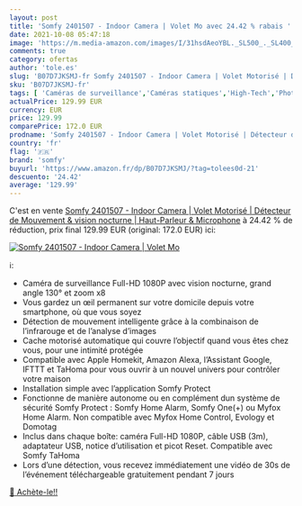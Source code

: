 ```yaml
---
layout: post
title: 'Somfy 2401507 - Indoor Camera | Volet Mo avec 24.42 % rabais '
date: 2021-10-08 05:47:18
image: 'https://m.media-amazon.com/images/I/31hsdAeoYBL._SL500_._SL400_.jpg'
comments: true
category: ofertas
author: 'tole.es'
slug: 'B07D7JKSMJ-fr Somfy 2401507 - Indoor Camera | Volet Motorisé | Détecteur...'
sku: 'B07D7JKSMJ-fr'
tags: [ 'Caméras de surveillance','Caméras statiques','High-Tech','Photo et caméscopes','somfy', ]
actualPrice: 129.99 EUR
currency: EUR
price: 129.99
comparePrice: 172.0 EUR
prodname: 'Somfy 2401507 - Indoor Camera | Volet Motorisé | Détecteur de Mouvement & vision nocturne | Haut-Parleur & Microphone'
country: 'fr'
flag: '🇫🇷'
brand: 'somfy'
buyurl: 'https://www.amazon.fr/dp/B07D7JKSMJ/?tag=tolees0d-21'
descuento: '24.42'
average: '129.99'
---
```


C'est en vente [Somfy 2401507 - Indoor Camera | Volet Motorisé | Détecteur de Mouvement & vision nocturne | Haut-Parleur & Microphone](https://www.amazon.fr/dp/B07D7JKSMJ/?tag=tolees0d-21)  à  24.42 % de réduction, prix final  129.99 EUR (original: 172.0 EUR) ici:

[![Somfy 2401507 - Indoor Camera | Volet Mo](https://m.media-amazon.com/images/I/31hsdAeoYBL._SL500_._SL400_.jpg)](https://www.amazon.fr/dp/B07D7JKSMJ/?tag=tolees0d-21)

ℹ️:

- Caméra de surveillance Full-HD 1080P avec vision nocturne, grand angle 130° et zoom x8
- Vous gardez un œil permanent sur votre domicile depuis votre smartphone, où que vous soyez
- Détection de mouvement intelligente grâce à la combinaison de l’infrarouge et de l’analyse d’images
- Cache motorisé automatique qui couvre l’objectif quand vous êtes chez vous, pour une intimité protégée
- Compatible avec Apple Homekit, Amazon Alexa, l’Assistant Google, IFTTT et TaHoma pour vous ouvrir à un nouvel univers pour contrôler votre maison
- Installation simple avec l’application Somfy Protect
- Fonctionne de manière autonome ou en complément dun système de sécurité Somfy Protect : Somfy Home Alarm, Somfy One(+) ou Myfox Home Alarm. Non compatible avec Myfox Home Control, Evology et Domotag
- Inclus dans chaque boîte: caméra Full-HD 1080P, câble USB (3m), adaptateur USB, notice d’utilisation et picot Reset. Compatible avec Somfy TaHoma
- Lors d’une détection, vous recevez immédiatement une vidéo de 30s de l’événement téléchargeable gratuitement pendant 7 jours

[🛒 Achète-le!!](https://www.amazon.fr/dp/B07D7JKSMJ/?tag=tolees0d-21)

